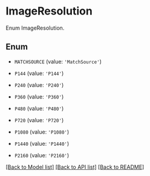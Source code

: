 # ImageResolution

Enum ImageResolution.

## Enum

* `MATCHSOURCE` (value: `'MatchSource'`)

* `P144` (value: `'P144'`)

* `P240` (value: `'P240'`)

* `P360` (value: `'P360'`)

* `P480` (value: `'P480'`)

* `P720` (value: `'P720'`)

* `P1080` (value: `'P1080'`)

* `P1440` (value: `'P1440'`)

* `P2160` (value: `'P2160'`)

[[Back to Model list]](../README.md#documentation-for-models) [[Back to API list]](../README.md#documentation-for-api-endpoints) [[Back to README]](../README.md)


